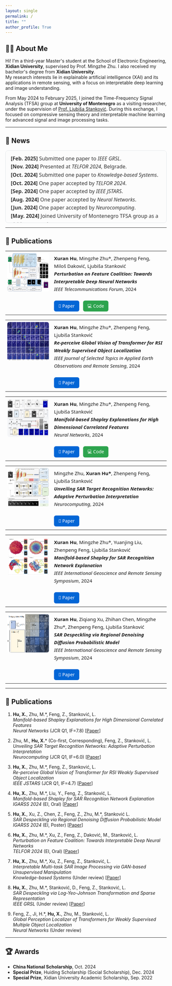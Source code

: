```yaml
---
layout: single
permalink: /
title: ""
author_profile: True
---
```


<style>
.page__title { display: none; }
</style>


## 🧑‍💻 About Me

Hi! I'm a third-year Master's student at the School of Electronic Engineering, **Xidian University**, supervised by Prof. Mingzhe Zhu. I also received my bachelor's degree from **Xidian University**.  
My research interests lie in explainable artificial intelligence (XAI) and its applications in remote sensing, with a focus on interpretable deep learning and image understanding.  

From May 2024 to February 2025, I joined the Time-Frequency Signal Analysis (TFSA) group at **University of Montenegro** as a visiting researcher, under the supervision of [Prof. Ljubiša Stanković](https://tfsa.ucg.ac.me/ljubisa.html). During this exchange, I focused on compressive sensing theory and interpretable machine learning for advanced signal and image processing tasks.


---

## 📰 News

<div style="max-height: 200px; overflow-y: auto; padding: 0.75em 1em; border: 1px solid #e1e4e8; border-radius: 8px; background-color: #fcfcfc; font-family: 'Segoe UI', 'Helvetica Neue', sans-serif; font-size: 16px; line-height: 1.6; color: #333;">

<ul style="list-style-type: none; padding-left: 0; margin: 0;">
  <li><b>[Feb. 2025]</b> Submitted one paper to <i>IEEE GRSL</i>.</li>
  <li><b>[Nov. 2024]</b> Presented at <i>TELFOR 2024</i>, Belgrade.</li>
  <li><b>[Oct. 2024]</b> Submitted one paper to <i>Knowledge-based Systems</i>.</li>
  <li><b>[Oct. 2024]</b> One paper accepted by <i>TELFOR 2024</i>.</li>
  <li><b>[Sep. 2024]</b> One paper accepted by <i>IEEE JSTARS</i>.</li>
  <li><b>[Aug. 2024]</b> One paper accepted by <i>Neural Networks</i>.</li>
  <li><b>[Jun. 2024]</b> One paper accepted by <i>Neurocomputing</i>.</li>
  <li><b>[May. 2024]</b> Joined University of Montenegro TFSA group as a visiting researcher.</li>
  <li><b>[Jan. 2024]</b> Two papers accepted at <i>IGARSS 2024</i>.</li>
</ul>

</div>

---

## 📄 Publications

<div style="font-size: 15px; font-family: 'Segoe UI', sans-serif; line-height: 1.6;">

<!-- Paper 1 -->
<table style="width: 100%; table-layout: fixed; margin-bottom: 12px;">
  <tr>
    <td style="width: 130px; padding: 6px; vertical-align: top;">
      <img src="images/poc_flowchart.png" style="height: 120px; width: auto; display: block; margin: auto; border-radius: 6px;">
    </td>
    <td style="padding: 10px; vertical-align: top;">
      <b>Xuran Hu</b>, Mingzhe Zhu*, Zhenpeng Feng, Miloš Daković, Ljubiša Stanković<br>
      <b><i>Perturbation on Feature Coalition: Towards Interpretable Deep Neural Networks</i></b><br>
      <i>IEEE Telecommunications Forum</i>, 2024<br><br>
      <a href="https://ieeexplore.ieee.org/abstract/document/10819067" target="_blank" style="display:inline-block; padding:6px 14px; margin-right:8px; background-color:#0366d6; color:white; font-size:14px; text-decoration:none; border-radius:6px;">📄 Paper</a>
      <a href="https://github.com/Teriri1999/Perturebation-on-Feature-Coalition" target="_blank" style="display:inline-block; padding:6px 14px; background-color:#2da44e; color:white; font-size:14px; text-decoration:none; border-radius:6px;">💻 Code</a>
    </td>
  </tr>
</table>

<!-- Paper 2 -->
<table style="width: 100%; table-layout: fixed; margin-bottom: 12px;">
  <tr>
    <td style="width: 130px; padding: 6px; vertical-align: top;">
      <img src="images/mulit-class_00.png" style="height: 120px; width: auto; display: block; margin: auto; border-radius: 6px;">
    </td>
    <td style="padding: 10px; vertical-align: top;">
      <b>Xuran Hu</b>, Mingzhe Zhu*, Zhenpeng Feng, Ljubiša Stanković<br>
      <b><i>Re-perceive Global Vision of Transformer for RSI Weakly Supervised Object Localization</i></b><br>
      <i>IEEE Journal of Selected Topics in Applied Earth Observations and Remote Sensing</i>, 2024<br><br>
      <a href="https://ieeexplore.ieee.org/stamp/stamp.jsp?tp=&arnumber=10678922" target="_blank" style="display:inline-block; padding:6px 14px; background-color:#0366d6; color:white; font-size:14px; text-decoration:none; border-radius:6px;">📄 Paper</a>
    </td>
  </tr>
</table>

<!-- Paper 3 -->
<table style="width: 100%; table-layout: fixed; margin-bottom: 12px;">
  <tr>
    <td style="width: 130px; padding: 6px; vertical-align: top;">
      <img src="images/shapley_nn2024.png" style="height: 120px; width: auto; display: block; margin: auto; border-radius: 6px;">
    </td>
    <td style="padding: 10px; vertical-align: top;">
      <b>Xuran Hu</b>, Mingzhe Zhu*, Zhenpeng Feng, Ljubiša Stanković<br>
      <b><i>Manifold-based Shapley Explanations for High Dimensional Correlated Features</i></b><br>
      <i>Neural Networks</i>, 2024<br><br>
      <a href="https://doi.org/10.1016/j.neunet.2024.106634" target="_blank" style="display:inline-block; padding:6px 14px; margin-right:8px; background-color:#0366d6; color:white; font-size:14px; text-decoration:none; border-radius:6px;">📄 Paper</a>
      <a href="https://github.com/Teriri1999/Latent-SHAP" target="_blank" style="display:inline-block; padding:6px 14px; background-color:#2da44e; color:white; font-size:14px; text-decoration:none; border-radius:6px;">💻 Code</a>
    </td>
  </tr>
</table>

<!-- Paper 4 -->
<table style="width: 100%; table-layout: fixed; margin-bottom: 12px;">
  <tr>
    <td style="width: 130px; padding: 6px; vertical-align: top;">
      <img src="images/API-SAR flowchat_00.png" style="height: 120px; width: auto; display: block; margin: auto; border-radius: 6px;">
    </td>
    <td style="padding: 10px; vertical-align: top;">
      Mingzhe Zhu, <b>Xuran Hu*</b>, Zhenpeng Feng, Ljubiša Stanković<br>
      <b><i>Unveiling SAR Target Recognition Networks: Adaptive Perturbation Interpretation</i></b><br>
      <i>Neurocomputing</i>, 2024<br><br>
      <a href="https://doi.org/10.1016/j.neucom.2024.128137" target="_blank" style="display:inline-block; padding:6px 14px; background-color:#0366d6; color:white; font-size:14px; text-decoration:none; border-radius:6px;">📄 Paper</a>
    </td>
  </tr>
</table>

<!-- Paper 5 -->
<table style="width: 100%; table-layout: fixed; margin-bottom: 12px;">
  <tr>
    <td style="width: 130px; padding: 6px; vertical-align: top;">
      <img src="images/feature_manifold_00.png" style="height: 120px; width: auto; display: block; margin: auto; border-radius: 6px;">
    </td>
    <td style="padding: 10px; vertical-align: top;">
      <b>Xuran Hu</b>, Mingzhe Zhu*, Yuanjing Liu, Zhenpeng Feng, Ljubiša Stanković<br>
      <b><i>Manifold-based Shapley for SAR Recognition Network Explanation</i></b><br>
      <i>IEEE International Geoscience and Remote Sensing Symposium</i>, 2024<br><br>
      <a href="https://ieeexplore.ieee.org/abstract/document/10642512" target="_blank" style="display:inline-block; padding:6px 14px; background-color:#0366d6; color:white; font-size:14px; text-decoration:none; border-radius:6px;">📄 Paper</a>
    </td>
  </tr>
</table>

<!-- Paper 6 -->
<table style="width: 100%; table-layout: fixed; margin-bottom: 12px;">
  <tr>
    <td style="width: 130px; padding: 6px; vertical-align: top;">
      <img src="images/Regional_restoration_00.png" style="height: 120px; width: auto; display: block; margin: auto; border-radius: 6px;">
    </td>
    <td style="padding: 10px; vertical-align: top;">
      <b>Xuran Hu</b>, Ziqiang Xu, Zhihan Chen, Mingzhe Zhu*, Zhenpeng Feng, Ljubiša Stanković<br>
      <b><i>SAR Despeckling via Regional Denoising Diffusion Probabilistic Model</i></b><br>
      <i>IEEE International Geoscience and Remote Sensing Symposium</i>, 2024<br><br>
      <a href="https://ieeexplore.ieee.org/document/10641283" target="_blank" style="display:inline-block; padding:6px 14px; background-color:#0366d6; color:white; font-size:14px; text-decoration:none; border-radius:6px;">📄 Paper</a>
    </td>
  </tr>
</table>

</div>

---

## 📄 Publications

1. **Hu, X.**, Zhu, M.*, Feng, Z., Stanković, L.  
   *Manifold-based Shapley Explanations for High Dimensional Correlated Features*  
   _Neural Networks_ (JCR Q1, IF=7.8) [[Paper](https://doi.org/10.1016/j.neunet.2024.106634)]

2. Zhu, M., **Hu, X.*** (Co-first, Corresponding), Feng, Z., Stanković, L.  
   *Unveiling SAR Target Recognition Networks: Adaptive Perturbation Interpretation*  
   _Neurocomputing_ (JCR Q1, IF=6.0) [[Paper](https://doi.org/10.1016/j.neucom.2024.128137)]

3. **Hu, X.**, Zhu, M.*, Feng, Z., Stanković, L.  
   *Re-perceive Global Vision of Transformer for RSI Weakly Supervised Object Localization*  
   _IEEE JSTARS_ (JCR Q1, IF=4.7) [[Paper](https://ieeexplore.ieee.org/document/10678922)]

4. **Hu, X.**, Zhu, M.*, Liu, Y., Feng, Z., Stanković, L.  
   *Manifold-based Shapley for SAR Recognition Network Explanation*  
   _IGARSS 2024_ (EI, Oral) [[Paper](https://ieeexplore.ieee.org/document/10642512)]

5. **Hu, X.**, Xu, Z., Chen, Z., Feng, Z., Zhu, M.*, Stanković L.  
   *SAR Despeckling via Regional Denoising Diffusion Probabilistic Model*  
   _IGARSS 2024_ (EI, Poster) [[Paper](https://ieeexplore.ieee.org/document/10641283)]

6. **Hu, X.**, Zhu, M.*, Xu, Z., Feng, Z., Daković, M., Stanković, L.  
   *Perturbation on Feature Coalition: Towards Interpretable Deep Neural Networks*  
   _TELFOR 2024_ (EI, Oral) [[Paper](https://arxiv.org/pdf/2408.13397)]

7. **Hu, X.**, Zhu, M.*, Xu, Z., Feng, Z., Stanković, L.  
   *Interpretable Multi-task SAR Image Processing via GAN-based Unsupervised Manipulation*  
   _Knowledge-based Systems_ (Under review) [[Paper](https://arxiv.org/pdf/2408.01553)]

8. **Hu, X.**, Zhu, M.*, Stanković, D., Feng, Z., Stanković, L.  
   *SAR Despeckling via Log-Yeo-Johnson Transformation and Sparse Representation*  
   _IEEE GRSL_ (Under review) [[Paper](https://arxiv.org/pdf/2412.18121)]

9. Feng, Z., Ji, H.*, **Hu, X.**, Zhu, M., Stanković, L.  
   *Global Perception Localizer of Transformers for Weakly Supervised Multiple Object Localization*  
   _Neural Networks_ (Under review)

---

## 🏆 Awards

- **China National Scholarship**, Oct. 2024
- **Special Prize**, Huiding Scholarship (Social Scholarship), Dec. 2024
- **Special Prize**, Xidian University Academic Scholarship, Sep. 2022

